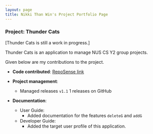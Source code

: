 ```yaml
---
layout: page
title: Nikki Than Win's Project Portfolio Page
---
```


### Project: Thunder Cats

[Thunder Cats is still a work in progress.]

Thunder Cats is an application to manage NUS CS Y2 group projects.

Given below are my contributions to the project.

* **Code contributed**: 
  [RepoSense link](https://nus-cs2103-ay2122s1.github.io/tp-dashboard/?search=thanwin&sort=groupTitle&sortWithin=title&timeframe=commit&mergegroup=&groupSelect=groupByRepos&breakdown=true&checkedFileTypes=docs~functional-code~test-code~other&since=2021-09-17&tabOpen=true&tabType=authorship&zFR=false&tabAuthor=thanwinnikki&tabRepo=AY2122S1-CS2103T-W17-3%2Ftp%5Bmaster%5D&authorshipIsMergeGroup=false&authorshipFileTypes=functional-code~other&authorshipIsBinaryFileTypeChecked=false)

* **Project management**:
    * Managed releases `v1.1` 1 releases on GitHub

* **Documentation**:
    * User Guide:
        * Added documentation for the features `deleteG` and `addG`
    * Developer Guide:
        * Added the target user profile of this application.
    